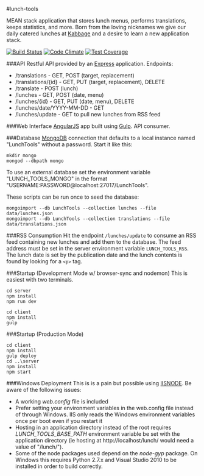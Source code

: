 #lunch-tools

MEAN stack application that stores lunch menus, performs translations, keeps statistics, and more. Born from the loving nicknames we give our daily catered lunches at [Kabbage](https://www.kabbage.com/) and a desire to learn a new application stack.

[![Build Status](https://travis-ci.org/andrewskaggs/lunch-tools.svg?branch=master)](https://travis-ci.org/andrewskaggs/lunch-tools)
[![Code Climate](https://codeclimate.com/github/andrewskaggs/lunch-tools/badges/gpa.svg)](https://codeclimate.com/github/andrewskaggs/lunch-tools)
[![Test Coverage](https://codeclimate.com/github/andrewskaggs/lunch-tools/badges/coverage.svg)](https://codeclimate.com/github/andrewskaggs/lunch-tools/coverage)

###API
Restful API provided by an [Express](http://expressjs.com/) application. Endpoints:
* /translations - GET, POST (target, replacement)
* /translations/{id} -  GET, PUT (target, replacement), DELETE
* /translate - POST (lunch)
* /lunches - GET, POST (date, menu)
* /lunches/{id} - GET, PUT (date, menu), DELETE
* /lunches/date/YYYY-MM-DD - GET
* /lunches/update - GET to pull new lunches from RSS feed


###Web Interface
[AngularJS](https://angularjs.org/) app built using [Gulp](http://gulpjs.com/). API consumer.

###Database
[MongoDB](https://www.mongodb.org/) connection that defaults to a local instance named "LunchTools" without a password. Start it like this:

```
mkdir mongo
mongod --dbpath mongo
```

To use an external database set the environment variable "LUNCH_TOOLS_MONGO" in the format "USERNAME:PASSWORD@localhost:27017/LunchTools".

These scripts can be run once to seed the database:

```
mongoimport --db LunchTools --collection lunches --file data/lunches.json
mongoimport --db LunchTools --collection translations --file data/translations.json
```

###RSS Consumption
Hit the endpoint `/lunches/update` to consume an RSS feed containing new lunches and add them
to the database. The feed address must be set in the server environment variable `LUNCH_TOOLS_RSS`.  The lunch date is set by the publication date and the lunch contents is found by looking for a `<p>`  tag.


###Startup (Development Mode w/ browser-sync and nodemon)
This is easiest with two terminals.

```
cd server
npm install
npm run dev
```

```
cd client
npm install
gulp
```

###Startup (Production Mode)

```
cd client
npm install
gulp deploy
cd ..\server
npm install
npm start
```

###Windows Deployment
This is is a pain but possible using [IISNODE](https://github.com/tjanczuk/iisnode). Be aware of the following issues:
* A working _web.config_ file is included
* Prefer setting your environment variables in the web.config file instead of through Windows. IIS only reads the Windows environment variables once per boot even if you restart it
* Hosting in an application directory instead of the root requires *LUNCH_TOOLS_BASE_PATH* environment variable be set with the application directory (ie hosting at http://localhost/lunch/ would need a value of "/lunch/").
* Some of the node packages used depend on the _node-gyp_ package. On Windows this requires Python 2.7.x and Visual Studio 2010 to be installed in order to build correctly.

